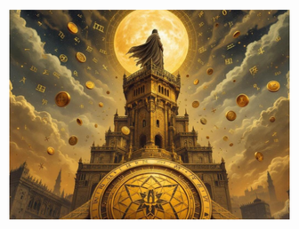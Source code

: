 ![Karim Al-Safi standing atop his counting house, surrounded by floating golden mathematical equations and trade matrices, while below the market moves in perfect geometric patterns. A single copper coin spins defiantly in the foreground. Style: Arabian Nights meets cosmic horror, with mathematical symbols creating impossible market patterns.](illustration_caption_2.jpeg)
